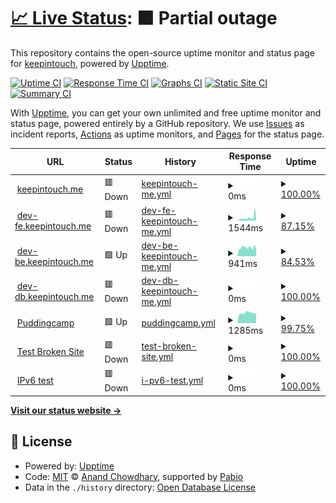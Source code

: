 # [📈 Live Status](https://pudding-keep-in-touch.github.io/keep-in-touch-upptime): <!--live status--> **🟧 Partial outage**

This repository contains the open-source uptime monitor and status page for [keepintouch](https://pudding-keep-in-touch.github.io/keep-in-touch-upptime), powered by [Upptime](https://github.com/upptime/upptime).

[![Uptime CI](https://github.com/pudding-keep-in-touch/keep-in-touch-upptime/workflows/Uptime%20CI/badge.svg)](https://github.com/pudding-keep-in-touch/keep-in-touch-upptime/actions?query=workflow%3A%22Uptime+CI%22)
[![Response Time CI](https://github.com/pudding-keep-in-touch/keep-in-touch-upptime/workflows/Response%20Time%20CI/badge.svg)](https://github.com/pudding-keep-in-touch/keep-in-touch-upptime/actions?query=workflow%3A%22Response+Time+CI%22)
[![Graphs CI](https://github.com/pudding-keep-in-touch/keep-in-touch-upptime/workflows/Graphs%20CI/badge.svg)](https://github.com/pudding-keep-in-touch/keep-in-touch-upptime/actions?query=workflow%3A%22Graphs+CI%22)
[![Static Site CI](https://github.com/pudding-keep-in-touch/keep-in-touch-upptime/workflows/Static%20Site%20CI/badge.svg)](https://github.com/pudding-keep-in-touch/keep-in-touch-upptime/actions?query=workflow%3A%22Static+Site+CI%22)
[![Summary CI](https://github.com/pudding-keep-in-touch/keep-in-touch-upptime/workflows/Summary%20CI/badge.svg)](https://github.com/pudding-keep-in-touch/keep-in-touch-upptime/actions?query=workflow%3A%22Summary+CI%22)

With [Upptime](https://upptime.js.org), you can get your own unlimited and free uptime monitor and status page, powered entirely by a GitHub repository. We use [Issues](https://github.com/pudding-keep-in-touch/keep-in-touch-upptime/issues) as incident reports, [Actions](https://github.com/pudding-keep-in-touch/keep-in-touch-upptime/actions) as uptime monitors, and [Pages](https://pudding-keep-in-touch.github.io/keep-in-touch-upptime) for the status page.

<!--start: status pages-->
<!-- This summary is generated by Upptime (https://github.com/upptime/upptime) -->
<!-- Do not edit this manually, your changes will be overwritten -->
<!-- prettier-ignore -->
| URL | Status | History | Response Time | Uptime |
| --- | ------ | ------- | ------------- | ------ |
| <img alt="" src="https://icons.duckduckgo.com/ip3/keep-in-touch.me.ico" height="13"> [keepintouch.me](https://keep-in-touch.me) | 🟥 Down | [keepintouch-me.yml](https://github.com/pudding-keep-in-touch/keep-in-touch-upptime/commits/HEAD/history/keepintouch-me.yml) | <details><summary><img alt="Response time graph" src="./graphs/keepintouch-me/response-time-week.png" height="20"> 0ms</summary><br><a href="https://pudding-keep-in-touch.github.io/keep-in-touch-upptime/history/keepintouch-me"><img alt="Response time 217" src="https://img.shields.io/endpoint?url=https%3A%2F%2Fraw.githubusercontent.com%2Fpudding-keep-in-touch%2Fkeep-in-touch-upptime%2FHEAD%2Fapi%2Fkeepintouch-me%2Fresponse-time.json"></a><br><a href="https://pudding-keep-in-touch.github.io/keep-in-touch-upptime/history/keepintouch-me"><img alt="24-hour response time 0" src="https://img.shields.io/endpoint?url=https%3A%2F%2Fraw.githubusercontent.com%2Fpudding-keep-in-touch%2Fkeep-in-touch-upptime%2FHEAD%2Fapi%2Fkeepintouch-me%2Fresponse-time-day.json"></a><br><a href="https://pudding-keep-in-touch.github.io/keep-in-touch-upptime/history/keepintouch-me"><img alt="7-day response time 0" src="https://img.shields.io/endpoint?url=https%3A%2F%2Fraw.githubusercontent.com%2Fpudding-keep-in-touch%2Fkeep-in-touch-upptime%2FHEAD%2Fapi%2Fkeepintouch-me%2Fresponse-time-week.json"></a><br><a href="https://pudding-keep-in-touch.github.io/keep-in-touch-upptime/history/keepintouch-me"><img alt="30-day response time 217" src="https://img.shields.io/endpoint?url=https%3A%2F%2Fraw.githubusercontent.com%2Fpudding-keep-in-touch%2Fkeep-in-touch-upptime%2FHEAD%2Fapi%2Fkeepintouch-me%2Fresponse-time-month.json"></a><br><a href="https://pudding-keep-in-touch.github.io/keep-in-touch-upptime/history/keepintouch-me"><img alt="1-year response time 217" src="https://img.shields.io/endpoint?url=https%3A%2F%2Fraw.githubusercontent.com%2Fpudding-keep-in-touch%2Fkeep-in-touch-upptime%2FHEAD%2Fapi%2Fkeepintouch-me%2Fresponse-time-year.json"></a></details> | <details><summary><a href="https://pudding-keep-in-touch.github.io/keep-in-touch-upptime/history/keepintouch-me">100.00%</a></summary><a href="https://pudding-keep-in-touch.github.io/keep-in-touch-upptime/history/keepintouch-me"><img alt="All-time uptime 62.94%" src="https://img.shields.io/endpoint?url=https%3A%2F%2Fraw.githubusercontent.com%2Fpudding-keep-in-touch%2Fkeep-in-touch-upptime%2FHEAD%2Fapi%2Fkeepintouch-me%2Fuptime.json"></a><br><a href="https://pudding-keep-in-touch.github.io/keep-in-touch-upptime/history/keepintouch-me"><img alt="24-hour uptime 100.00%" src="https://img.shields.io/endpoint?url=https%3A%2F%2Fraw.githubusercontent.com%2Fpudding-keep-in-touch%2Fkeep-in-touch-upptime%2FHEAD%2Fapi%2Fkeepintouch-me%2Fuptime-day.json"></a><br><a href="https://pudding-keep-in-touch.github.io/keep-in-touch-upptime/history/keepintouch-me"><img alt="7-day uptime 100.00%" src="https://img.shields.io/endpoint?url=https%3A%2F%2Fraw.githubusercontent.com%2Fpudding-keep-in-touch%2Fkeep-in-touch-upptime%2FHEAD%2Fapi%2Fkeepintouch-me%2Fuptime-week.json"></a><br><a href="https://pudding-keep-in-touch.github.io/keep-in-touch-upptime/history/keepintouch-me"><img alt="30-day uptime 62.94%" src="https://img.shields.io/endpoint?url=https%3A%2F%2Fraw.githubusercontent.com%2Fpudding-keep-in-touch%2Fkeep-in-touch-upptime%2FHEAD%2Fapi%2Fkeepintouch-me%2Fuptime-month.json"></a><br><a href="https://pudding-keep-in-touch.github.io/keep-in-touch-upptime/history/keepintouch-me"><img alt="1-year uptime 62.94%" src="https://img.shields.io/endpoint?url=https%3A%2F%2Fraw.githubusercontent.com%2Fpudding-keep-in-touch%2Fkeep-in-touch-upptime%2FHEAD%2Fapi%2Fkeepintouch-me%2Fuptime-year.json"></a></details>
| <img alt="" src="https://icons.duckduckgo.com/ip3/dev-fe.keep-in-touch.me.ico" height="13"> [dev-fe.keepintouch.me](http://dev-fe.keep-in-touch.me) | 🟥 Down | [dev-fe-keepintouch-me.yml](https://github.com/pudding-keep-in-touch/keep-in-touch-upptime/commits/HEAD/history/dev-fe-keepintouch-me.yml) | <details><summary><img alt="Response time graph" src="./graphs/dev-fe-keepintouch-me/response-time-week.png" height="20"> 1544ms</summary><br><a href="https://pudding-keep-in-touch.github.io/keep-in-touch-upptime/history/dev-fe-keepintouch-me"><img alt="Response time 4023" src="https://img.shields.io/endpoint?url=https%3A%2F%2Fraw.githubusercontent.com%2Fpudding-keep-in-touch%2Fkeep-in-touch-upptime%2FHEAD%2Fapi%2Fdev-fe-keepintouch-me%2Fresponse-time.json"></a><br><a href="https://pudding-keep-in-touch.github.io/keep-in-touch-upptime/history/dev-fe-keepintouch-me"><img alt="24-hour response time 3159" src="https://img.shields.io/endpoint?url=https%3A%2F%2Fraw.githubusercontent.com%2Fpudding-keep-in-touch%2Fkeep-in-touch-upptime%2FHEAD%2Fapi%2Fdev-fe-keepintouch-me%2Fresponse-time-day.json"></a><br><a href="https://pudding-keep-in-touch.github.io/keep-in-touch-upptime/history/dev-fe-keepintouch-me"><img alt="7-day response time 1544" src="https://img.shields.io/endpoint?url=https%3A%2F%2Fraw.githubusercontent.com%2Fpudding-keep-in-touch%2Fkeep-in-touch-upptime%2FHEAD%2Fapi%2Fdev-fe-keepintouch-me%2Fresponse-time-week.json"></a><br><a href="https://pudding-keep-in-touch.github.io/keep-in-touch-upptime/history/dev-fe-keepintouch-me"><img alt="30-day response time 4023" src="https://img.shields.io/endpoint?url=https%3A%2F%2Fraw.githubusercontent.com%2Fpudding-keep-in-touch%2Fkeep-in-touch-upptime%2FHEAD%2Fapi%2Fdev-fe-keepintouch-me%2Fresponse-time-month.json"></a><br><a href="https://pudding-keep-in-touch.github.io/keep-in-touch-upptime/history/dev-fe-keepintouch-me"><img alt="1-year response time 4023" src="https://img.shields.io/endpoint?url=https%3A%2F%2Fraw.githubusercontent.com%2Fpudding-keep-in-touch%2Fkeep-in-touch-upptime%2FHEAD%2Fapi%2Fdev-fe-keepintouch-me%2Fresponse-time-year.json"></a></details> | <details><summary><a href="https://pudding-keep-in-touch.github.io/keep-in-touch-upptime/history/dev-fe-keepintouch-me">87.15%</a></summary><a href="https://pudding-keep-in-touch.github.io/keep-in-touch-upptime/history/dev-fe-keepintouch-me"><img alt="All-time uptime 56.01%" src="https://img.shields.io/endpoint?url=https%3A%2F%2Fraw.githubusercontent.com%2Fpudding-keep-in-touch%2Fkeep-in-touch-upptime%2FHEAD%2Fapi%2Fdev-fe-keepintouch-me%2Fuptime.json"></a><br><a href="https://pudding-keep-in-touch.github.io/keep-in-touch-upptime/history/dev-fe-keepintouch-me"><img alt="24-hour uptime 99.99%" src="https://img.shields.io/endpoint?url=https%3A%2F%2Fraw.githubusercontent.com%2Fpudding-keep-in-touch%2Fkeep-in-touch-upptime%2FHEAD%2Fapi%2Fdev-fe-keepintouch-me%2Fuptime-day.json"></a><br><a href="https://pudding-keep-in-touch.github.io/keep-in-touch-upptime/history/dev-fe-keepintouch-me"><img alt="7-day uptime 87.15%" src="https://img.shields.io/endpoint?url=https%3A%2F%2Fraw.githubusercontent.com%2Fpudding-keep-in-touch%2Fkeep-in-touch-upptime%2FHEAD%2Fapi%2Fdev-fe-keepintouch-me%2Fuptime-week.json"></a><br><a href="https://pudding-keep-in-touch.github.io/keep-in-touch-upptime/history/dev-fe-keepintouch-me"><img alt="30-day uptime 56.01%" src="https://img.shields.io/endpoint?url=https%3A%2F%2Fraw.githubusercontent.com%2Fpudding-keep-in-touch%2Fkeep-in-touch-upptime%2FHEAD%2Fapi%2Fdev-fe-keepintouch-me%2Fuptime-month.json"></a><br><a href="https://pudding-keep-in-touch.github.io/keep-in-touch-upptime/history/dev-fe-keepintouch-me"><img alt="1-year uptime 56.01%" src="https://img.shields.io/endpoint?url=https%3A%2F%2Fraw.githubusercontent.com%2Fpudding-keep-in-touch%2Fkeep-in-touch-upptime%2FHEAD%2Fapi%2Fdev-fe-keepintouch-me%2Fuptime-year.json"></a></details>
| <img alt="" src="https://icons.duckduckgo.com/ip3/dev-be.keep-in-touch.me.ico" height="13"> [dev-be.keepintouch.me](http://dev-be.keep-in-touch.me) | 🟩 Up | [dev-be-keepintouch-me.yml](https://github.com/pudding-keep-in-touch/keep-in-touch-upptime/commits/HEAD/history/dev-be-keepintouch-me.yml) | <details><summary><img alt="Response time graph" src="./graphs/dev-be-keepintouch-me/response-time-week.png" height="20"> 941ms</summary><br><a href="https://pudding-keep-in-touch.github.io/keep-in-touch-upptime/history/dev-be-keepintouch-me"><img alt="Response time 1169" src="https://img.shields.io/endpoint?url=https%3A%2F%2Fraw.githubusercontent.com%2Fpudding-keep-in-touch%2Fkeep-in-touch-upptime%2FHEAD%2Fapi%2Fdev-be-keepintouch-me%2Fresponse-time.json"></a><br><a href="https://pudding-keep-in-touch.github.io/keep-in-touch-upptime/history/dev-be-keepintouch-me"><img alt="24-hour response time 922" src="https://img.shields.io/endpoint?url=https%3A%2F%2Fraw.githubusercontent.com%2Fpudding-keep-in-touch%2Fkeep-in-touch-upptime%2FHEAD%2Fapi%2Fdev-be-keepintouch-me%2Fresponse-time-day.json"></a><br><a href="https://pudding-keep-in-touch.github.io/keep-in-touch-upptime/history/dev-be-keepintouch-me"><img alt="7-day response time 941" src="https://img.shields.io/endpoint?url=https%3A%2F%2Fraw.githubusercontent.com%2Fpudding-keep-in-touch%2Fkeep-in-touch-upptime%2FHEAD%2Fapi%2Fdev-be-keepintouch-me%2Fresponse-time-week.json"></a><br><a href="https://pudding-keep-in-touch.github.io/keep-in-touch-upptime/history/dev-be-keepintouch-me"><img alt="30-day response time 1169" src="https://img.shields.io/endpoint?url=https%3A%2F%2Fraw.githubusercontent.com%2Fpudding-keep-in-touch%2Fkeep-in-touch-upptime%2FHEAD%2Fapi%2Fdev-be-keepintouch-me%2Fresponse-time-month.json"></a><br><a href="https://pudding-keep-in-touch.github.io/keep-in-touch-upptime/history/dev-be-keepintouch-me"><img alt="1-year response time 1169" src="https://img.shields.io/endpoint?url=https%3A%2F%2Fraw.githubusercontent.com%2Fpudding-keep-in-touch%2Fkeep-in-touch-upptime%2FHEAD%2Fapi%2Fdev-be-keepintouch-me%2Fresponse-time-year.json"></a></details> | <details><summary><a href="https://pudding-keep-in-touch.github.io/keep-in-touch-upptime/history/dev-be-keepintouch-me">84.53%</a></summary><a href="https://pudding-keep-in-touch.github.io/keep-in-touch-upptime/history/dev-be-keepintouch-me"><img alt="All-time uptime 55.32%" src="https://img.shields.io/endpoint?url=https%3A%2F%2Fraw.githubusercontent.com%2Fpudding-keep-in-touch%2Fkeep-in-touch-upptime%2FHEAD%2Fapi%2Fdev-be-keepintouch-me%2Fuptime.json"></a><br><a href="https://pudding-keep-in-touch.github.io/keep-in-touch-upptime/history/dev-be-keepintouch-me"><img alt="24-hour uptime 95.56%" src="https://img.shields.io/endpoint?url=https%3A%2F%2Fraw.githubusercontent.com%2Fpudding-keep-in-touch%2Fkeep-in-touch-upptime%2FHEAD%2Fapi%2Fdev-be-keepintouch-me%2Fuptime-day.json"></a><br><a href="https://pudding-keep-in-touch.github.io/keep-in-touch-upptime/history/dev-be-keepintouch-me"><img alt="7-day uptime 84.53%" src="https://img.shields.io/endpoint?url=https%3A%2F%2Fraw.githubusercontent.com%2Fpudding-keep-in-touch%2Fkeep-in-touch-upptime%2FHEAD%2Fapi%2Fdev-be-keepintouch-me%2Fuptime-week.json"></a><br><a href="https://pudding-keep-in-touch.github.io/keep-in-touch-upptime/history/dev-be-keepintouch-me"><img alt="30-day uptime 55.32%" src="https://img.shields.io/endpoint?url=https%3A%2F%2Fraw.githubusercontent.com%2Fpudding-keep-in-touch%2Fkeep-in-touch-upptime%2FHEAD%2Fapi%2Fdev-be-keepintouch-me%2Fuptime-month.json"></a><br><a href="https://pudding-keep-in-touch.github.io/keep-in-touch-upptime/history/dev-be-keepintouch-me"><img alt="1-year uptime 55.32%" src="https://img.shields.io/endpoint?url=https%3A%2F%2Fraw.githubusercontent.com%2Fpudding-keep-in-touch%2Fkeep-in-touch-upptime%2FHEAD%2Fapi%2Fdev-be-keepintouch-me%2Fuptime-year.json"></a></details>
| <img alt="" src="https://icons.duckduckgo.com/ip3/dev-db.keep-in-touch.me.ico" height="13"> [dev-db.keepintouch.me](https://dev-db.keep-in-touch.me) | 🟥 Down | [dev-db-keepintouch-me.yml](https://github.com/pudding-keep-in-touch/keep-in-touch-upptime/commits/HEAD/history/dev-db-keepintouch-me.yml) | <details><summary><img alt="Response time graph" src="./graphs/dev-db-keepintouch-me/response-time-week.png" height="20"> 0ms</summary><br><a href="https://pudding-keep-in-touch.github.io/keep-in-touch-upptime/history/dev-db-keepintouch-me"><img alt="Response time 0" src="https://img.shields.io/endpoint?url=https%3A%2F%2Fraw.githubusercontent.com%2Fpudding-keep-in-touch%2Fkeep-in-touch-upptime%2FHEAD%2Fapi%2Fdev-db-keepintouch-me%2Fresponse-time.json"></a><br><a href="https://pudding-keep-in-touch.github.io/keep-in-touch-upptime/history/dev-db-keepintouch-me"><img alt="24-hour response time 0" src="https://img.shields.io/endpoint?url=https%3A%2F%2Fraw.githubusercontent.com%2Fpudding-keep-in-touch%2Fkeep-in-touch-upptime%2FHEAD%2Fapi%2Fdev-db-keepintouch-me%2Fresponse-time-day.json"></a><br><a href="https://pudding-keep-in-touch.github.io/keep-in-touch-upptime/history/dev-db-keepintouch-me"><img alt="7-day response time 0" src="https://img.shields.io/endpoint?url=https%3A%2F%2Fraw.githubusercontent.com%2Fpudding-keep-in-touch%2Fkeep-in-touch-upptime%2FHEAD%2Fapi%2Fdev-db-keepintouch-me%2Fresponse-time-week.json"></a><br><a href="https://pudding-keep-in-touch.github.io/keep-in-touch-upptime/history/dev-db-keepintouch-me"><img alt="30-day response time 0" src="https://img.shields.io/endpoint?url=https%3A%2F%2Fraw.githubusercontent.com%2Fpudding-keep-in-touch%2Fkeep-in-touch-upptime%2FHEAD%2Fapi%2Fdev-db-keepintouch-me%2Fresponse-time-month.json"></a><br><a href="https://pudding-keep-in-touch.github.io/keep-in-touch-upptime/history/dev-db-keepintouch-me"><img alt="1-year response time 0" src="https://img.shields.io/endpoint?url=https%3A%2F%2Fraw.githubusercontent.com%2Fpudding-keep-in-touch%2Fkeep-in-touch-upptime%2FHEAD%2Fapi%2Fdev-db-keepintouch-me%2Fresponse-time-year.json"></a></details> | <details><summary><a href="https://pudding-keep-in-touch.github.io/keep-in-touch-upptime/history/dev-db-keepintouch-me">100.00%</a></summary><a href="https://pudding-keep-in-touch.github.io/keep-in-touch-upptime/history/dev-db-keepintouch-me"><img alt="All-time uptime 99.79%" src="https://img.shields.io/endpoint?url=https%3A%2F%2Fraw.githubusercontent.com%2Fpudding-keep-in-touch%2Fkeep-in-touch-upptime%2FHEAD%2Fapi%2Fdev-db-keepintouch-me%2Fuptime.json"></a><br><a href="https://pudding-keep-in-touch.github.io/keep-in-touch-upptime/history/dev-db-keepintouch-me"><img alt="24-hour uptime 100.00%" src="https://img.shields.io/endpoint?url=https%3A%2F%2Fraw.githubusercontent.com%2Fpudding-keep-in-touch%2Fkeep-in-touch-upptime%2FHEAD%2Fapi%2Fdev-db-keepintouch-me%2Fuptime-day.json"></a><br><a href="https://pudding-keep-in-touch.github.io/keep-in-touch-upptime/history/dev-db-keepintouch-me"><img alt="7-day uptime 100.00%" src="https://img.shields.io/endpoint?url=https%3A%2F%2Fraw.githubusercontent.com%2Fpudding-keep-in-touch%2Fkeep-in-touch-upptime%2FHEAD%2Fapi%2Fdev-db-keepintouch-me%2Fuptime-week.json"></a><br><a href="https://pudding-keep-in-touch.github.io/keep-in-touch-upptime/history/dev-db-keepintouch-me"><img alt="30-day uptime 99.79%" src="https://img.shields.io/endpoint?url=https%3A%2F%2Fraw.githubusercontent.com%2Fpudding-keep-in-touch%2Fkeep-in-touch-upptime%2FHEAD%2Fapi%2Fdev-db-keepintouch-me%2Fuptime-month.json"></a><br><a href="https://pudding-keep-in-touch.github.io/keep-in-touch-upptime/history/dev-db-keepintouch-me"><img alt="1-year uptime 99.79%" src="https://img.shields.io/endpoint?url=https%3A%2F%2Fraw.githubusercontent.com%2Fpudding-keep-in-touch%2Fkeep-in-touch-upptime%2FHEAD%2Fapi%2Fdev-db-keepintouch-me%2Fuptime-year.json"></a></details>
| <img alt="" src="https://icons.duckduckgo.com/ip3/puddingcamp.com.ico" height="13"> [Puddingcamp](https://puddingcamp.com) | 🟩 Up | [puddingcamp.yml](https://github.com/pudding-keep-in-touch/keep-in-touch-upptime/commits/HEAD/history/puddingcamp.yml) | <details><summary><img alt="Response time graph" src="./graphs/puddingcamp/response-time-week.png" height="20"> 1285ms</summary><br><a href="https://pudding-keep-in-touch.github.io/keep-in-touch-upptime/history/puddingcamp"><img alt="Response time 1204" src="https://img.shields.io/endpoint?url=https%3A%2F%2Fraw.githubusercontent.com%2Fpudding-keep-in-touch%2Fkeep-in-touch-upptime%2FHEAD%2Fapi%2Fpuddingcamp%2Fresponse-time.json"></a><br><a href="https://pudding-keep-in-touch.github.io/keep-in-touch-upptime/history/puddingcamp"><img alt="24-hour response time 1250" src="https://img.shields.io/endpoint?url=https%3A%2F%2Fraw.githubusercontent.com%2Fpudding-keep-in-touch%2Fkeep-in-touch-upptime%2FHEAD%2Fapi%2Fpuddingcamp%2Fresponse-time-day.json"></a><br><a href="https://pudding-keep-in-touch.github.io/keep-in-touch-upptime/history/puddingcamp"><img alt="7-day response time 1285" src="https://img.shields.io/endpoint?url=https%3A%2F%2Fraw.githubusercontent.com%2Fpudding-keep-in-touch%2Fkeep-in-touch-upptime%2FHEAD%2Fapi%2Fpuddingcamp%2Fresponse-time-week.json"></a><br><a href="https://pudding-keep-in-touch.github.io/keep-in-touch-upptime/history/puddingcamp"><img alt="30-day response time 1204" src="https://img.shields.io/endpoint?url=https%3A%2F%2Fraw.githubusercontent.com%2Fpudding-keep-in-touch%2Fkeep-in-touch-upptime%2FHEAD%2Fapi%2Fpuddingcamp%2Fresponse-time-month.json"></a><br><a href="https://pudding-keep-in-touch.github.io/keep-in-touch-upptime/history/puddingcamp"><img alt="1-year response time 1204" src="https://img.shields.io/endpoint?url=https%3A%2F%2Fraw.githubusercontent.com%2Fpudding-keep-in-touch%2Fkeep-in-touch-upptime%2FHEAD%2Fapi%2Fpuddingcamp%2Fresponse-time-year.json"></a></details> | <details><summary><a href="https://pudding-keep-in-touch.github.io/keep-in-touch-upptime/history/puddingcamp">99.75%</a></summary><a href="https://pudding-keep-in-touch.github.io/keep-in-touch-upptime/history/puddingcamp"><img alt="All-time uptime 99.90%" src="https://img.shields.io/endpoint?url=https%3A%2F%2Fraw.githubusercontent.com%2Fpudding-keep-in-touch%2Fkeep-in-touch-upptime%2FHEAD%2Fapi%2Fpuddingcamp%2Fuptime.json"></a><br><a href="https://pudding-keep-in-touch.github.io/keep-in-touch-upptime/history/puddingcamp"><img alt="24-hour uptime 100.00%" src="https://img.shields.io/endpoint?url=https%3A%2F%2Fraw.githubusercontent.com%2Fpudding-keep-in-touch%2Fkeep-in-touch-upptime%2FHEAD%2Fapi%2Fpuddingcamp%2Fuptime-day.json"></a><br><a href="https://pudding-keep-in-touch.github.io/keep-in-touch-upptime/history/puddingcamp"><img alt="7-day uptime 99.75%" src="https://img.shields.io/endpoint?url=https%3A%2F%2Fraw.githubusercontent.com%2Fpudding-keep-in-touch%2Fkeep-in-touch-upptime%2FHEAD%2Fapi%2Fpuddingcamp%2Fuptime-week.json"></a><br><a href="https://pudding-keep-in-touch.github.io/keep-in-touch-upptime/history/puddingcamp"><img alt="30-day uptime 99.90%" src="https://img.shields.io/endpoint?url=https%3A%2F%2Fraw.githubusercontent.com%2Fpudding-keep-in-touch%2Fkeep-in-touch-upptime%2FHEAD%2Fapi%2Fpuddingcamp%2Fuptime-month.json"></a><br><a href="https://pudding-keep-in-touch.github.io/keep-in-touch-upptime/history/puddingcamp"><img alt="1-year uptime 99.90%" src="https://img.shields.io/endpoint?url=https%3A%2F%2Fraw.githubusercontent.com%2Fpudding-keep-in-touch%2Fkeep-in-touch-upptime%2FHEAD%2Fapi%2Fpuddingcamp%2Fuptime-year.json"></a></details>
| <img alt="" src="https://icons.duckduckgo.com/ip3/thissitedoesnotexist.koj.co.ico" height="13"> [Test Broken Site](https://thissitedoesnotexist.koj.co) | 🟥 Down | [test-broken-site.yml](https://github.com/pudding-keep-in-touch/keep-in-touch-upptime/commits/HEAD/history/test-broken-site.yml) | <details><summary><img alt="Response time graph" src="./graphs/test-broken-site/response-time-week.png" height="20"> 0ms</summary><br><a href="https://pudding-keep-in-touch.github.io/keep-in-touch-upptime/history/test-broken-site"><img alt="Response time 0" src="https://img.shields.io/endpoint?url=https%3A%2F%2Fraw.githubusercontent.com%2Fpudding-keep-in-touch%2Fkeep-in-touch-upptime%2FHEAD%2Fapi%2Ftest-broken-site%2Fresponse-time.json"></a><br><a href="https://pudding-keep-in-touch.github.io/keep-in-touch-upptime/history/test-broken-site"><img alt="24-hour response time 0" src="https://img.shields.io/endpoint?url=https%3A%2F%2Fraw.githubusercontent.com%2Fpudding-keep-in-touch%2Fkeep-in-touch-upptime%2FHEAD%2Fapi%2Ftest-broken-site%2Fresponse-time-day.json"></a><br><a href="https://pudding-keep-in-touch.github.io/keep-in-touch-upptime/history/test-broken-site"><img alt="7-day response time 0" src="https://img.shields.io/endpoint?url=https%3A%2F%2Fraw.githubusercontent.com%2Fpudding-keep-in-touch%2Fkeep-in-touch-upptime%2FHEAD%2Fapi%2Ftest-broken-site%2Fresponse-time-week.json"></a><br><a href="https://pudding-keep-in-touch.github.io/keep-in-touch-upptime/history/test-broken-site"><img alt="30-day response time 0" src="https://img.shields.io/endpoint?url=https%3A%2F%2Fraw.githubusercontent.com%2Fpudding-keep-in-touch%2Fkeep-in-touch-upptime%2FHEAD%2Fapi%2Ftest-broken-site%2Fresponse-time-month.json"></a><br><a href="https://pudding-keep-in-touch.github.io/keep-in-touch-upptime/history/test-broken-site"><img alt="1-year response time 0" src="https://img.shields.io/endpoint?url=https%3A%2F%2Fraw.githubusercontent.com%2Fpudding-keep-in-touch%2Fkeep-in-touch-upptime%2FHEAD%2Fapi%2Ftest-broken-site%2Fresponse-time-year.json"></a></details> | <details><summary><a href="https://pudding-keep-in-touch.github.io/keep-in-touch-upptime/history/test-broken-site">100.00%</a></summary><a href="https://pudding-keep-in-touch.github.io/keep-in-touch-upptime/history/test-broken-site"><img alt="All-time uptime 100.00%" src="https://img.shields.io/endpoint?url=https%3A%2F%2Fraw.githubusercontent.com%2Fpudding-keep-in-touch%2Fkeep-in-touch-upptime%2FHEAD%2Fapi%2Ftest-broken-site%2Fuptime.json"></a><br><a href="https://pudding-keep-in-touch.github.io/keep-in-touch-upptime/history/test-broken-site"><img alt="24-hour uptime 100.00%" src="https://img.shields.io/endpoint?url=https%3A%2F%2Fraw.githubusercontent.com%2Fpudding-keep-in-touch%2Fkeep-in-touch-upptime%2FHEAD%2Fapi%2Ftest-broken-site%2Fuptime-day.json"></a><br><a href="https://pudding-keep-in-touch.github.io/keep-in-touch-upptime/history/test-broken-site"><img alt="7-day uptime 100.00%" src="https://img.shields.io/endpoint?url=https%3A%2F%2Fraw.githubusercontent.com%2Fpudding-keep-in-touch%2Fkeep-in-touch-upptime%2FHEAD%2Fapi%2Ftest-broken-site%2Fuptime-week.json"></a><br><a href="https://pudding-keep-in-touch.github.io/keep-in-touch-upptime/history/test-broken-site"><img alt="30-day uptime 100.00%" src="https://img.shields.io/endpoint?url=https%3A%2F%2Fraw.githubusercontent.com%2Fpudding-keep-in-touch%2Fkeep-in-touch-upptime%2FHEAD%2Fapi%2Ftest-broken-site%2Fuptime-month.json"></a><br><a href="https://pudding-keep-in-touch.github.io/keep-in-touch-upptime/history/test-broken-site"><img alt="1-year uptime 100.00%" src="https://img.shields.io/endpoint?url=https%3A%2F%2Fraw.githubusercontent.com%2Fpudding-keep-in-touch%2Fkeep-in-touch-upptime%2FHEAD%2Fapi%2Ftest-broken-site%2Fuptime-year.json"></a></details>
| <img alt="" src="https://icons.duckduckgo.com/ip3/null.ico" height="13"> [IPv6 test](forwardemail.net) | 🟥 Down | [i-pv6-test.yml](https://github.com/pudding-keep-in-touch/keep-in-touch-upptime/commits/HEAD/history/i-pv6-test.yml) | <details><summary><img alt="Response time graph" src="./graphs/i-pv6-test/response-time-week.png" height="20"> 0ms</summary><br><a href="https://pudding-keep-in-touch.github.io/keep-in-touch-upptime/history/i-pv6-test"><img alt="Response time 0" src="https://img.shields.io/endpoint?url=https%3A%2F%2Fraw.githubusercontent.com%2Fpudding-keep-in-touch%2Fkeep-in-touch-upptime%2FHEAD%2Fapi%2Fi-pv6-test%2Fresponse-time.json"></a><br><a href="https://pudding-keep-in-touch.github.io/keep-in-touch-upptime/history/i-pv6-test"><img alt="24-hour response time 0" src="https://img.shields.io/endpoint?url=https%3A%2F%2Fraw.githubusercontent.com%2Fpudding-keep-in-touch%2Fkeep-in-touch-upptime%2FHEAD%2Fapi%2Fi-pv6-test%2Fresponse-time-day.json"></a><br><a href="https://pudding-keep-in-touch.github.io/keep-in-touch-upptime/history/i-pv6-test"><img alt="7-day response time 0" src="https://img.shields.io/endpoint?url=https%3A%2F%2Fraw.githubusercontent.com%2Fpudding-keep-in-touch%2Fkeep-in-touch-upptime%2FHEAD%2Fapi%2Fi-pv6-test%2Fresponse-time-week.json"></a><br><a href="https://pudding-keep-in-touch.github.io/keep-in-touch-upptime/history/i-pv6-test"><img alt="30-day response time 0" src="https://img.shields.io/endpoint?url=https%3A%2F%2Fraw.githubusercontent.com%2Fpudding-keep-in-touch%2Fkeep-in-touch-upptime%2FHEAD%2Fapi%2Fi-pv6-test%2Fresponse-time-month.json"></a><br><a href="https://pudding-keep-in-touch.github.io/keep-in-touch-upptime/history/i-pv6-test"><img alt="1-year response time 0" src="https://img.shields.io/endpoint?url=https%3A%2F%2Fraw.githubusercontent.com%2Fpudding-keep-in-touch%2Fkeep-in-touch-upptime%2FHEAD%2Fapi%2Fi-pv6-test%2Fresponse-time-year.json"></a></details> | <details><summary><a href="https://pudding-keep-in-touch.github.io/keep-in-touch-upptime/history/i-pv6-test">100.00%</a></summary><a href="https://pudding-keep-in-touch.github.io/keep-in-touch-upptime/history/i-pv6-test"><img alt="All-time uptime 100.00%" src="https://img.shields.io/endpoint?url=https%3A%2F%2Fraw.githubusercontent.com%2Fpudding-keep-in-touch%2Fkeep-in-touch-upptime%2FHEAD%2Fapi%2Fi-pv6-test%2Fuptime.json"></a><br><a href="https://pudding-keep-in-touch.github.io/keep-in-touch-upptime/history/i-pv6-test"><img alt="24-hour uptime 100.00%" src="https://img.shields.io/endpoint?url=https%3A%2F%2Fraw.githubusercontent.com%2Fpudding-keep-in-touch%2Fkeep-in-touch-upptime%2FHEAD%2Fapi%2Fi-pv6-test%2Fuptime-day.json"></a><br><a href="https://pudding-keep-in-touch.github.io/keep-in-touch-upptime/history/i-pv6-test"><img alt="7-day uptime 100.00%" src="https://img.shields.io/endpoint?url=https%3A%2F%2Fraw.githubusercontent.com%2Fpudding-keep-in-touch%2Fkeep-in-touch-upptime%2FHEAD%2Fapi%2Fi-pv6-test%2Fuptime-week.json"></a><br><a href="https://pudding-keep-in-touch.github.io/keep-in-touch-upptime/history/i-pv6-test"><img alt="30-day uptime 100.00%" src="https://img.shields.io/endpoint?url=https%3A%2F%2Fraw.githubusercontent.com%2Fpudding-keep-in-touch%2Fkeep-in-touch-upptime%2FHEAD%2Fapi%2Fi-pv6-test%2Fuptime-month.json"></a><br><a href="https://pudding-keep-in-touch.github.io/keep-in-touch-upptime/history/i-pv6-test"><img alt="1-year uptime 100.00%" src="https://img.shields.io/endpoint?url=https%3A%2F%2Fraw.githubusercontent.com%2Fpudding-keep-in-touch%2Fkeep-in-touch-upptime%2FHEAD%2Fapi%2Fi-pv6-test%2Fuptime-year.json"></a></details>

<!--end: status pages-->

[**Visit our status website →**](https://pudding-keep-in-touch.github.io/keep-in-touch-upptime)

## 📄 License

- Powered by: [Upptime](https://github.com/upptime/upptime)
- Code: [MIT](./LICENSE) © [Anand Chowdhary](https://anandchowdhary.com), supported by [Pabio](https://pabio.com)
- Data in the `./history` directory: [Open Database License](https://opendatacommons.org/licenses/odbl/1-0/)
